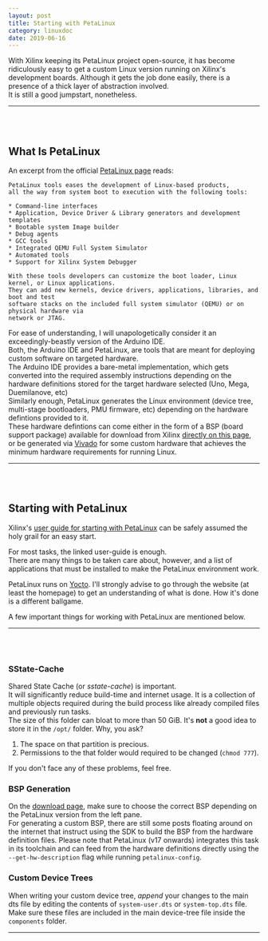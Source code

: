 ```yaml
---
layout: post
title: Starting with PetaLinux
category: linuxdoc
date: 2019-06-16
---
```


With Xilinx keeping its PetaLinux project open-source, it has become ridiculously easy to get a custom Linux version running on Xilinx's development boards. Although it gets the job done easily, there is a presence of a thick layer of abstraction involved.  
It is still a good jumpstart, nonetheless.


---
<br>
<br>

## What Is PetaLinux

An excerpt from the official [PetaLinux page](https://www.xilinx.com/products/design-tools/embedded-software/petalinux-sdk.html) reads:

```
PetaLinux tools eases the development of Linux-based products,
all the way from system boot to execution with the following tools:

* Command-line interfaces
* Application, Device Driver & Library generators and development templates
* Bootable system Image builder
* Debug agents
* GCC tools
* Integrated QEMU Full System Simulator
* Automated tools
* Support for Xilinx System Debugger

With these tools developers can customize the boot loader, Linux kernel, or Linux applications.
They can add new kernels, device drivers, applications, libraries, and boot and test
software stacks on the included full system simulator (QEMU) or on physical hardware via
network or JTAG.
```

For ease of understanding, I will unapologetically consider it an exceedingly-beastly version of the Arduino IDE.  
Both, the Arduino IDE and PetaLinux, are tools that are meant for deploying custom software on targeted hardware.  
The Arduino IDE provides a bare-metal implementation, which gets converted into the required assembly instructions depending on the hardware definitions stored for the target hardware selected (Uno, Mega, Duemilanove, etc)  
Similarly enough, PetaLinux generates the Linux environment (device tree, multi-stage bootloaders, PMU firmware, etc) depending on the hardware defintions provided to it.  
These hardware defintions can come either in the form of a BSP (board support package) available for download from Xilinx [directly on this page](https://www.xilinx.com/support/download/index.html/content/xilinx/en/downloadNav/embedded-design-tools.html), or be generated via [Vivado](https://www.xilinx.com/products/design-tools/vivado.html) for some custom hardware that achieves the minimum hardware requirements for running Linux.


---
<br>
<br>

## Starting with PetaLinux

Xilinx's [user guide for starting with PetaLinux](https://www.xilinx.com/support/documentation/sw_manuals/xilinx2018_2/ug1144-petalinux-tools-reference-guide.pdf) can be safely assumed the holy grail for an easy start.  

For most tasks, the linked user-guide is enough.  
There are many things to be taken care about, however, and a list of applications that must be installed to make the PetaLinux environment work.

PetaLinux runs on [Yocto](https://www.yoctoproject.org/). I'll strongly advise to go through the website (at least the homepage) to get an understanding of what is done. How it's done is a different ballgame.

A few important things for working with PetaLinux are mentioned below.

---
<br>
<br>

### SState-Cache

Shared State Cache (or *sstate-cache*) is important.  
It will significantly reduce build-time and internet usage. It is a collection of multiple objects required during the build process like already compiled files and previously run tasks.  
The size of this folder can bloat to more than 50 GiB. It's **not** a good idea to store it in the `/opt/` folder. Why, you ask?  
1. The space on that partition is precious.
2. Permissions to the that folder would required to be changed (`chmod 777`).

If you don't face any of these problems, feel free.

### BSP Generation

On the [download page](https://www.xilinx.com/support/download/index.html/content/xilinx/en/downloadNav/embedded-design-tools.html), make sure to choose the correct BSP depending on the PetaLinux version from the left pane.  
For generating a custom BSP, there are still some posts floating around on the internet that instruct using the SDK to build the BSP from the hardware definition files. Please note that PetaLinux (v17 onwards) integrates this task in its toolchain and can feed from the hardware definitions directly using the `--get-hw-description` flag while running `petalinux-config`.

### Custom Device Trees

When writing your custom device tree, *append* your changes to the main dts file by editing the contents of `system-user.dts` or `system-top.dts` file. Make sure these files are included in the main device-tree file inside the `components` folder.


---
